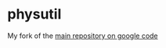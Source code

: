 physutil
========

My fork of the [main repository on google code](http://code.google.com/p/python-physutil/)